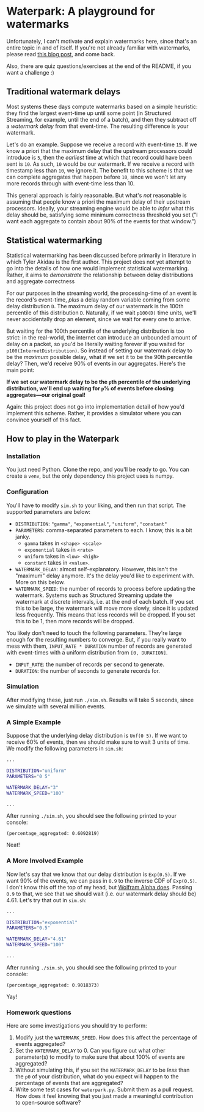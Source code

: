 # Waterpark: A playground for watermarks

Unfortunately, I can't motivate and explain watermarks here, since that's an entire topic in and of itself. If you're not already familiar with watermarks, please read [this blog post](https://www.databricks.com/blog/2022/08/22/feature-deep-dive-watermarking-apache-spark-structured-streaming.html), and come back.

Also, there are quiz questions/exercises at the end of the README, if you want a challenge :)

## Traditional watermark delays

Most systems these days compute watermarks based on a simple heuristic: they find the largest event-time up until some point (in Structured Streaming, for example, until the end of a batch), and then they subtract off a _watermark delay_ from that event-time. The resulting difference is your watermark.

Let's do an example. Suppose we receive a record with event-time `15`. If we know a priori that the maximum delay that the upstream processors could introduce is `5`, then the _earliest_ time at which that record could have been sent is `10`. As such, `10` would be our watermark. If we receive a record with timestamp less than `10`, we ignore it. The benefit to this scheme is that we can complete aggregates that happen before `10`, since we won't let any more records through with event-time less than 10.

This general approach is fairly reasonable. But what's _not_ reasonable is assuming that people know a priori the maximum delay of their upstream processors. Ideally, your streaming engine would be able to _infer_ what this delay should be, satisfying some minimum correctness threshold you set ("I want each aggregate to contain about 90% of the events for that window.")

## Statistical watermarking

Statistical watermarking has been discussed before primarily in literature in which Tyler Akidau is the first author. This project does not yet attempt to go into the details of how one would implement statistical watermarking. Rather, it aims to _demonstrate_ the relationship between delay distributions and aggregate correctness

For our purposes in the streaming world, the processing-time of an event is the record's event-time, _plus_ a delay random variable coming from some delay distribution `D`. The maximum delay of our watermark is the 100th percentile of this distribution `D`. Naturally, if we wait `p100(D)` time units, we'll never accidentally drop an element, since we wait for every one to arrive.

But waiting for the 100th percentile of the underlying distribution is too strict: in the real-world, the internet can introduce an unbounded amount of delay on a packet, so you'd be literally waiting forever if you waited for `p100(InternetDistribution)`. So instead of setting our watermark delay to be the _maximum_ possible delay, what if we set it to be the 90th percentile delay? Then, we'd receive 90% of events in our aggregates. Here's the main point:

**If we set our watermark delay to be the `p`th percentile of the underlying distribution, we'll end up waiting for `p`% of events before closing aggregates—our original goal!**

Again: this project does not go into implementation detail of how you'd implement this scheme. Rather, it provides a simulator where you can convince yourself of this fact.

## How to play in the Waterpark

### Installation

You just need Python. Clone the repo, and you'll be ready to go. You can create a `venv`, but the only dependency this project uses is numpy.

### Configuration

You'll have to modify `sim.sh` to your liking, and then run that script. The supported parameters are below:

- `DISTRIBUTION`: `"gamma"`, `"exponential"`, `"uniform"`, `"constant"`
- `PARAMETERS`: comma-separated parameters to each. I know, this is a bit janky.
  - `gamma` takes in `<shape> <scale>`
  - `exponential` takes in `<rate>`
  - `uniform` takes in `<low> <high>`
  - `constant` takes in `<value>`.
- `WATERMARK_DELAY`: almost self-explanatory. However, this isn't the "maximum" delay anymore. It's the delay you'd like to experiment with. More on this below.
- `WATERMARK_SPEED`: the number of records to process before updating the watermark. Systems such as Structured Streaming update the watermark at discrete intervals, i.e. at the end of each batch. If you set this to be large, the watermark will move more slowly, since it is updated less frequently. This means that less records will be dropped. If you set this to be 1, then more records will be dropped.

You likely don't need to touch the following parameters. They're large enough for the resulting numbers to converge. But, if you really want to mess with them, `INPUT_RATE * DURATION` number of records are generated with event-times with a uniform distribution from `[0, DURATION]`.

- `INPUT_RATE`: the number of records per second to generate.
- `DURATION`: the number of seconds to generate records for.

### Simulation

After modifying these, just run `./sim.sh`. Results will take 5 seconds, since we simulate with several million events.

### A Simple Example

Suppose that the underlying delay distribution is `Unf(0 5)`. If we want to receive 60% of events, then we should make sure to wait 3 units of time. We modify the following parameters in `sim.sh`:

```sh
...

DISTRIBUTION="uniform"
PARAMETERS="0 5"

WATERMARK_DELAY="3"
WATERMARK_SPEED="100"

...
```

After running `./sim.sh`, you should see the following printed to your console:

```
(percentage_aggregated: 0.6092819)
```

Neat!

### A More Involved Example

Now let's say that we know that our delay distribution is `Exp(0.5)`. If we want 90% of the events, we can pass in `0.9` to the inverse CDF of `Exp(0.5)`. I don't know this off the top of my head, but [Wolfram Alpha does](https://www.wolframalpha.com/input?i=inverse+cdf+of+exponential%280.5%29). Passing `0.9` to that, we see that we should wait (i.e. our watermark delay should be) 4.61. Let's try that out in `sim.sh`:

```sh
...

DISTRIBUTION="exponential"
PARAMETERS="0.5"

WATERMARK_DELAY="4.61"
WATERMARK_SPEED="100"

...
```

After running `./sim.sh`, you should see the following printed to your console:

```
(percentage_aggregated: 0.9018373)
```

Yay!

### Homework questions

Here are some investigations you should try to perform:

1. Modify just the `WATERMARK_SPEED`. How does this affect the percentage of events aggregated?
2. Set the `WATERMARK_DELAY` to 0. Can you figure out what other parameter(s) to modify to make sure that about 100% of events are aggregated?
3. Without simulating this, if you set the `WATERMARK_DELAY` to be _less_ than the `p0` of your distribution, what do you expect will happen to the percentage of events that are aggregated?
4. Write some test cases for `waterpark.py`. Submit them as a pull request. How does it feel knowing that you just made a meaningful contribution to open-source software?
